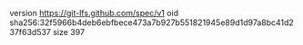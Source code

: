 version https://git-lfs.github.com/spec/v1
oid sha256:32f5966b4deb6ebfbece473a7b927b551821945e89d1d97a8bc41d237f63d537
size 397
